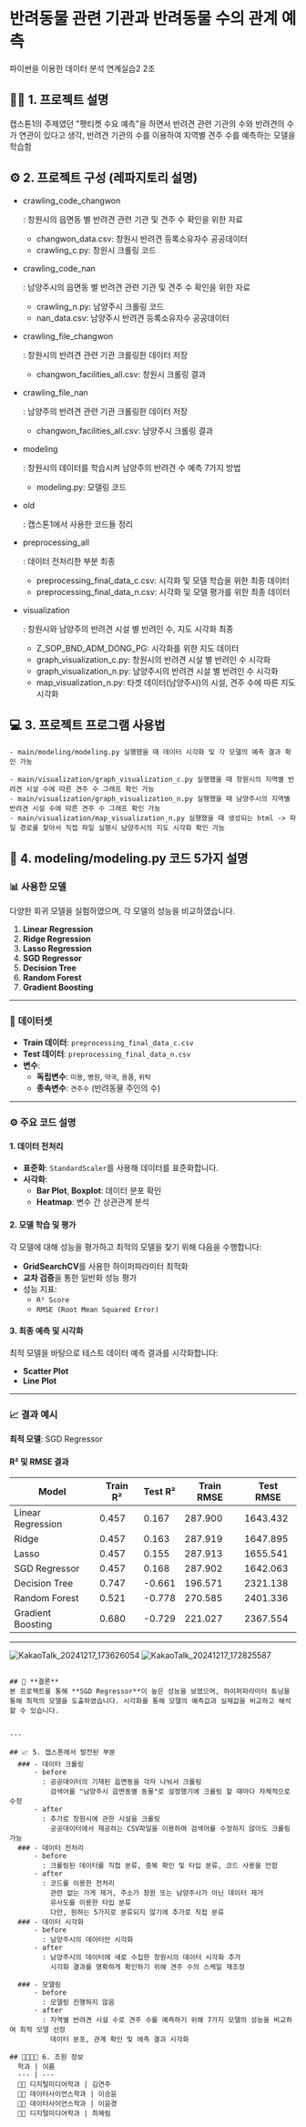 # 반려동물 관련 기관과 반려동물 수의 관계 예측
파이썬을 이용한 데이터 분석 연계실습2 2조

## 👨‍🏫 1. 프로젝트 설명
  캡스톤1의 주제였던 "펫티켓 수요 예측"을 하면서 반려견 관련 기관의 수와 반려견의 수가 연관이 있다고 생각, 반려견 기관의 수를 이용하여 지역별 견주 수를 예측하는 모델을 학습함
  
## ⚙️ 2. 프로젝트 구성 (레파지토리 설명)
  - crawling_code_changwon
    
    : 창원시의 읍면동 별 반려견 관련 기관 및 견주 수 확인을 위한 자료
    - changwon_data.csv: 창원시 반려견 등록소유자수 공공데이터
    - crawling_c.py: 창원시 크롤링 코드
  - crawling_code_nan
    
    : 남양주시의 읍면동 별 반려견 관련 기관 및 견주 수 확인을 위한 자료
    - crawling_n.py: 남양주시 크롤링 코드
    - nan_data.csv: 남양주시 반려견 등록소유자수 공공데이터
  - crawling_file_changwon
  
    : 창원시의 반려견 관련 기관 크롤링한 데이터 저장
    - changwon_facilities_all.csv: 창원시 크롤링 결과
  - crawling_file_nan
  
    : 남양주의 반려견 관련 기관 크롤링한 데이터 저장
    - changwon_facilities_all.csv: 남양주시 크롤링 결과
  - modeling
  
    : 창원시의 데이터를 학습시켜 남양주의 반려견 수 예측 7가지 방법
    - modeling.py: 모델링 코드
  - old
  
    : 캡스톤1에서 사용한 코드들 정리
  - preprocessing_all
  
    : 데이터 전처리한 부분 최종
    - preprocessing_final_data_c.csv: 시각화 및 모델 학습을 위한 최종 데이터
    - preprocessing_final_data_n.csv: 시각화 및 모델 평가를 위한 최종 데이터
  - visualization
  
    : 창원시와 남양주의 반려견 시설 별 반려인 수, 지도 시각화 최종
    - Z_SOP_BND_ADM_DONG_PG: 시각화를 위한 지도 데이터
    - graph_visualization_c.py: 창원시의 반려견 시설 별 반려인 수 시각화
    - graph_visualization_n.py: 남양주시의 반려견 시설 별 반려인 수 시각화
    - map_visualization_n.py: 타겟 데이터(남양주시)의 시설, 견주 수에 따른 지도 시각화
    
## 💻 3. 프로젝트 프로그램 사용법
    - main/modeling/modeling.py 실행했을 때 데이터 시각화 및 각 모델의 예측 결과 확인 가능
    
    - main/visualization/graph_visualization_c.py 실행했을 때 창원시의 지역별 반려견 시설 수에 따른 견주 수 그래프 확인 가능 
    - main/visualization/graph_visualization_n.py 실행했을 때 남양주시의 지역별 반려견 시설 수에 따른 견주 수 그래프 확인 가능 
    - main/visualization/map_visualization_n.py 실행했을 때 생성되는 html -> 파일 경로를 찾아서 직접 파일 실행시 남양주시의 지도 시각화 확인 가능
## 📌 4. modeling/modeling.py 코드 5가지 설명
  ### 📊 **사용한 모델**
다양한 회귀 모델을 실험하였으며, 각 모델의 성능을 비교하였습니다.

1. **Linear Regression**  
2. **Ridge Regression**  
3. **Lasso Regression**  
4. **SGD Regressor**  
5. **Decision Tree**  
6. **Random Forest**  
7. **Gradient Boosting**  

---

### 📂 **데이터셋**
- **Train 데이터**: `preprocessing_final_data_c.csv`  
- **Test 데이터**: `preprocessing_final_data_n.csv`  
- **변수**:  
   - **독립변수**: `미용`, `병원`, `약국`, `용품`, `위탁`  
   - **종속변수**: `견주수` (반려동물 주인의 수)  

---

### ⚙️ **주요 코드 설명**

#### **1. 데이터 전처리**
- **표준화**: `StandardScaler`를 사용해 데이터를 표준화합니다.  
- **시각화**:
   - **Bar Plot**, **Boxplot**: 데이터 분포 확인  
   - **Heatmap**: 변수 간 상관관계 분석  

#### **2. 모델 학습 및 평가**
각 모델에 대해 성능을 평가하고 최적의 모델을 찾기 위해 다음을 수행합니다:  
- **GridSearchCV**를 사용한 하이퍼파라미터 최적화  
- **교차 검증**을 통한 일반화 성능 평가  
- 성능 지표:
   - `R² Score`  
   - `RMSE (Root Mean Squared Error)`  

#### **3. 최종 예측 및 시각화**
최적 모델을 바탕으로 테스트 데이터 예측 결과를 시각화합니다:  
- **Scatter Plot**  
- **Line Plot**  

---

### 📈 **결과 예시**


**최적 모델**:  SGD Regressor 

#### **R² 및 RMSE 결과**
| Model               | Train R² | Test R² | Train RMSE | Test RMSE |
|---------------------|----------|---------|------------|-----------|
| Linear Regression   | 0.457     | 0.167    | 287.900       | 1643.432      |
| Ridge               | 0.457     | 0.163    | 287.919       | 1647.895      |
| Lasso               | 0.457     | 0.155    | 287.913       | 1655.541      |
| SGD Regressor       | 0.457     | 0.168    | 287.902       | 1642.063      |
| Decision Tree       | 0.747     |-0.661    |196.571        |2321.138       |
| Random Forest   | 0.521 | -0.778| 270.585    | 2401.336   |
| Gradient Boosting   | 0.680     | -0.729    | 221.027        | 2367.554       |

---
![KakaoTalk_20241217_173626054](https://github.com/user-attachments/assets/528d443e-0bf7-4cdc-a7f0-3ea4d2d1e91f)
![KakaoTalk_20241217_172825587](https://github.com/user-attachments/assets/105b8dbf-9bd6-441e-87b0-c8f891cee020)
```

## 📌 **결론**
본 프로젝트를 통해 **SGD Regressor**이 높은 성능을 보였으며, 하이퍼파라미터 튜닝을 통해 최적의 모델을 도출하였습니다. 시각화를 통해 모델의 예측값과 실제값을 비교하고 해석할 수 있습니다.


---

## 📈 5. 캡스톤에서 발전된 부분
  ### - 데이터 크롤링
      - before
        : 공공데이터의 기재된 읍면동을 각자 나눠서 크롤링
          검색어를 "남양주시 읍면동별 동물"로 설정했기에 크롤링 할 때마다 자체적으로 수정
      - after
        : 추가로 창원시에 관한 시설을 크롤링
          공공데이터에서 제공하는 CSV파일을 이용하여 검색어를 수정하지 않아도 크롤링 가능
  ### - 데이터 전처리
      - before
        : 크롤링된 데이터를 직접 분류, 중복 확인 및 타입 분류, 코드 사용을 안함
      - after
        : 코드를 이용한 전처리
          관련 없는 가게 제거, 주소가 창원 또는 남양주시가 아닌 데이터 제거
          유사도를 이용한 타입 분류
          다만, 원하는 5가지로 분류되지 않기에 추가로 직접 분류
  ### - 데이터 시각화
      - before
        : 남양주시의 데이터만 시각화
      - after
        : 남양주시의 데이터에 새로 수집한 창원시의 데이터 시각화 추가
          시각화 결과를 명확하게 확인하기 위해 견주 수의 스케일 재조정

  ### - 모델링
      - before
        : 모델링 진행하지 않음
      - after
        : 지역별 반려견 시설 수로 견주 수를 예측하기 위해 7가지 모델의 성능을 비교하여 최적 모델 선정
          데이터 분포, 관계 확인 및 에측 결과 시각화

## 👩‍👩‍👧‍👧 6. 조원 정보
  학과 | 이름
  --- | ---
  👩‍💻 디지털미디어학과 | 김연주
  👩‍💻 데이터사이언스학과 | 이승윤
  👩‍💻 데이터사이언스학과 | 이윤경
  👩‍💻 디지털미디어학과 | 최혜림





    
